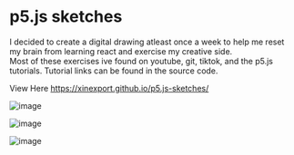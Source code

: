 # p5.js sketches
I decided to create a digital drawing atleast once a week to help me reset my brain from learning react and exercise my creative side. <br>
Most of these exercises ive found on youtube, git, tiktok, and the p5.js tutorials. Tutorial links can be found in the source code.

View Here
https://xinexport.github.io/p5.js-sketches/

![image](https://github.com/XINEXPORT/p5.js-sketches/assets/40744735/6c0a9ef6-a4c5-48f7-9179-00779b4d7827)

![image](https://github.com/XINEXPORT/p5.js-sketches/assets/40744735/3093b503-c6a5-4527-84b4-5a69c98be769)

![image](https://github.com/XINEXPORT/p5.js-sketches/assets/40744735/436ca8a0-af21-4683-a2ab-0fe1b16a614c)




